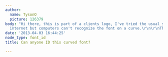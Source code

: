 ```yaml
---
author:
  name: TysonO
  picture: 126379
body: "Hi there, this is part of a clients logo, I've tried the usual sources on the
  internet but computers can't recognize the font on a curve.\r\n\r\nThanks much.\r\n\r\n[img:sites/default/files/old-images/Capture_5505.JPG]"
date: '2013-04-03 16:44:25'
node_type: font_id
title: Can anyone ID this curved font?

---
```

